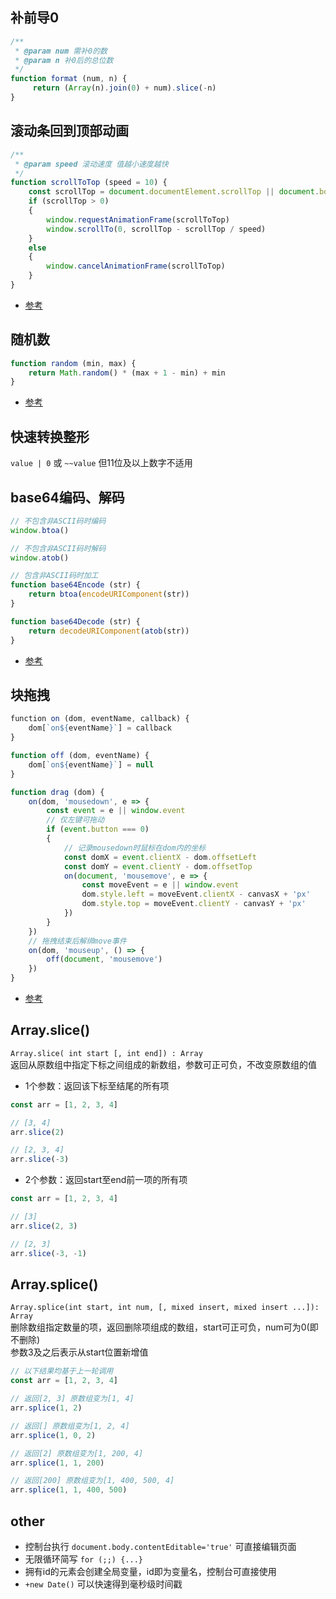 ## 补前导0
```js
/**
 * @param num 需补0的数
 * @param n 补0后的总位数
 */
function format (num, n) {
     return (Array(n).join(0) + num).slice(-n)
}
```

## 滚动条回到顶部动画
```js
/**
 * @param speed 滚动速度 值越小速度越快
 */
function scrollToTop (speed = 10) {
    const scrollTop = document.documentElement.scrollTop || document.body.scrollTop
    if (scrollTop > 0)
    {
        window.requestAnimationFrame(scrollToTop)
        window.scrollTo(0, scrollTop - scrollTop / speed)
    } 
    else 
    {
        window.cancelAnimationFrame(scrollToTop)
    }
}
```
* [参考](https://qishaoxuan.github.io/js_tricks/bom/#%E6%BB%9A%E5%8A%A8%E6%9D%A1%E5%9B%9E%E5%88%B0%E9%A1%B6%E9%83%A8%E5%8A%A8%E7%94%BB)

## 随机数
```js
function random (min, max) {
    return Math.random() * (max + 1 - min) + min
}
```
* [参考](http://www.cnblogs.com/starof/p/4988516.html)

## 快速转换整形
`value | 0` 或 `~~value` <span class='danger'>但11位及以上数字不适用</span>

## base64编码、解码
```js
// 不包含非ASCII码时编码
window.btoa()

// 不包含非ASCII码时解码
window.atob()

// 包含非ASCII码时加工
function base64Encode (str) {
    return btoa(encodeURIComponent(str))
}

function base64Decode (str) {
    return decodeURIComponent(atob(str))
}
```
* [参考](https://www.jianshu.com/p/6d6e7dde510f)

## 块拖拽
```js
﻿function on (dom, eventName, callback) {
    dom[`on${eventName}`] = callback
}

function off (dom, eventName) {
    dom[`on${eventName}`] = null
}

function drag (dom) {
    on(dom, 'mousedown', e => {
        const event = e || window.event
        // 仅左键可拖动
        if (event.button === 0)
        {
            // 记录mousedown时鼠标在dom内的坐标
            const domX = event.clientX - dom.offsetLeft
            const domY = event.clientY - dom.offsetTop
            on(document, 'mousemove', e => {
                const moveEvent = e || window.event
                dom.style.left = moveEvent.clientX - canvasX + 'px'
                dom.style.top = moveEvent.clientY - canvasY + 'px'
            })
        }
    })
    // 拖拽结束后解绑move事件
    on(dom, 'mouseup', () => {
        off(document, 'mousemove')
    })
}
```
* [参考](https://www.cnblogs.com/ghost-xyx/p/3833179.html)

## Array.slice()
`Array.slice( int start [, int end]) : Array`  
返回从原数组中指定下标之间组成的新数组，参数可正可负，不改变原数组的值
* 1个参数：返回该下标至结尾的所有项
```js
const arr = [1, 2, 3, 4]

// [3, 4]
arr.slice(2)

// [2, 3, 4]
arr.slice(-3)
```

* 2个参数：返回start至end前一项的所有项
```js
const arr = [1, 2, 3, 4]

// [3]
arr.slice(2, 3)

// [2, 3]
arr.slice(-3, -1)
```

## Array.splice()
`Array.splice(int start, int num, [, mixed insert, mixed insert ...]): Array`  
删除数组指定数量的项，返回删除项组成的数组，start可正可负，num可为0(即不删除)  
参数3及之后表示从start位置新增值
```js
// 以下结果均基于上一轮调用
const arr = [1, 2, 3, 4]

// 返回[2, 3] 原数组变为[1, 4]
arr.splice(1, 2)

// 返回[] 原数组变为[1, 2, 4]
arr.splice(1, 0, 2)

// 返回[2] 原数组变为[1, 200, 4]
arr.splice(1, 1, 200)

// 返回[200] 原数组变为[1, 400, 500, 4]
arr.splice(1, 1, 400, 500)
```

## other

* 控制台执行 `document.body.contentEditable='true'` 可直接编辑页面
* 无限循环简写 `for (;;) {...}`
* 拥有id的元素会创建全局变量，id即为变量名，控制台可直接使用
* `+new Date()` 可以快速得到毫秒级时间戳